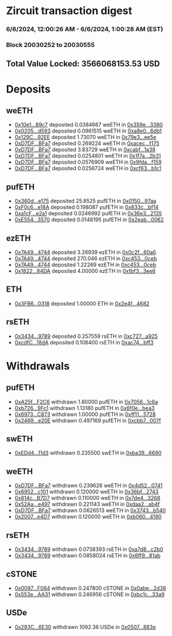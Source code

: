 # Zircuit transaction digest
### 6/6/2024, 12:00:26 AM - 6/6/2024, 1:00:28 AM (EST)
### Block 20030252 to 20030555

## Total Value Locked: 3566068153.53 USD

# Deposits
## weETH
- [0x10e1...89c7](https://etherscan.io/address/0x10e15214D041f035954dE487589bF7947EC989c7) deposited 0.0384667 weETH in [0x359e...3380](https://etherscan.io/tx/0x10e15214D041f035954dE487589bF7947EC989c7)
- [0x0205...d593](https://etherscan.io/address/0x0205c301ff62c488A9D03CbfE4874e4dF704d593) deposited 0.0961515 weETH in [0xa8e0...6db1](https://etherscan.io/tx/0x0205c301ff62c488A9D03CbfE4874e4dF704d593)
- [0x129C...92EE](https://etherscan.io/address/0x129CF5518272027BdE09bB7b16DB25541B1392EE) deposited 1.73070 weETH in [0x79e3...ee5e](https://etherscan.io/tx/0x129CF5518272027BdE09bB7b16DB25541B1392EE)
- [0xD7DF...BFa7](https://etherscan.io/address/0xD7DF7E085214743530afF339aFC420c7c720BFa7) deposited 0.269224 weETH in [0xacec...f175](https://etherscan.io/tx/0xD7DF7E085214743530afF339aFC420c7c720BFa7)
- [0xD7DF...BFa7](https://etherscan.io/address/0xD7DF7E085214743530afF339aFC420c7c720BFa7) deposited 3.83729 weETH in [0xcabf...1a38](https://etherscan.io/tx/0xD7DF7E085214743530afF339aFC420c7c720BFa7)
- [0xD7DF...BFa7](https://etherscan.io/address/0xD7DF7E085214743530afF339aFC420c7c720BFa7) deposited 0.0254801 weETH in [0x1f7a...2b31](https://etherscan.io/tx/0xD7DF7E085214743530afF339aFC420c7c720BFa7)
- [0xD7DF...BFa7](https://etherscan.io/address/0xD7DF7E085214743530afF339aFC420c7c720BFa7) deposited 0.0576909 weETH in [0x9fda...f159](https://etherscan.io/tx/0xD7DF7E085214743530afF339aFC420c7c720BFa7)
- [0xD7DF...BFa7](https://etherscan.io/address/0xD7DF7E085214743530afF339aFC420c7c720BFa7) deposited 0.0256724 weETH in [0xcf63...b1c1](https://etherscan.io/tx/0xD7DF7E085214743530afF339aFC420c7c720BFa7)
## pufETH
- [0x360d...e175](https://etherscan.io/address/0x360dfC3e97C795a14d421278Ecc32aF8F953e175) deposited 25.8525 pufETH in [0x0150...97aa](https://etherscan.io/tx/0x360dfC3e97C795a14d421278Ecc32aF8F953e175)
- [0xF0c6...e18A](https://etherscan.io/address/0xF0c6288dD77E652A7BC05c9321521F4B946ee18A) deposited 0.198087 pufETH in [0x833c...bf14](https://etherscan.io/tx/0xF0c6288dD77E652A7BC05c9321521F4B946ee18A)
- [0xa1cF...e2a1](https://etherscan.io/address/0xa1cFd13438DFF4646efeF577ee1106F47072e2a1) deposited 0.0246992 pufETH in [0x36e3...2135](https://etherscan.io/tx/0xa1cFd13438DFF4646efeF577ee1106F47072e2a1)
- [0xE554...3570](https://etherscan.io/address/0xE554227B8cc4D3eE16128c3Ba06ed60C73143570) deposited 0.0148195 pufETH in [0x2eab...0062](https://etherscan.io/tx/0xE554227B8cc4D3eE16128c3Ba06ed60C73143570)
## ezETH
- [0x7A49...4744](https://etherscan.io/address/0x7A493Be5c2ce014cD049Bf178a1ac0Db1B434744) deposited 3.26939 ezETH in [0x0c2f...60a6](https://etherscan.io/tx/0x7A493Be5c2ce014cD049Bf178a1ac0Db1B434744)
- [0x7A49...4744](https://etherscan.io/address/0x7A493Be5c2ce014cD049Bf178a1ac0Db1B434744) deposited 270.046 ezETH in [0xc453...0ceb](https://etherscan.io/tx/0x7A493Be5c2ce014cD049Bf178a1ac0Db1B434744)
- [0x7A49...4744](https://etherscan.io/address/0x7A493Be5c2ce014cD049Bf178a1ac0Db1B434744) deposited 1.22269 ezETH in [0xc453...0ceb](https://etherscan.io/tx/0x7A493Be5c2ce014cD049Bf178a1ac0Db1B434744)
- [0x1822...84DA](https://etherscan.io/address/0x1822fC449ecF42C5135cc0a1C0A21458237E84DA) deposited 4.00000 ezETH in [0xfbf3...3ee6](https://etherscan.io/tx/0x1822fC449ecF42C5135cc0a1C0A21458237E84DA)
## ETH
- [0x3FB6...0318](https://etherscan.io/address/0x3FB65e3670AC86aCC5BEA35e8b0888e337670318) deposited 1.00000 ETH in [0x2e4f...4682](https://etherscan.io/tx/0x3FB65e3670AC86aCC5BEA35e8b0888e337670318)
## rsETH
- [0x3434...9789](https://etherscan.io/address/0x34349c5569e7B846c3558961552D2202760A9789) deposited 0.257559 rsETH in [0xc727...a925](https://etherscan.io/tx/0x34349c5569e7B846c3558961552D2202760A9789)
- [0xcdfC...18dA](https://etherscan.io/address/0xcdfC574006a503AaBd17639441FE98Ad7aa518dA) deposited 0.108400 rsETH in [0xac74...bff3](https://etherscan.io/tx/0xcdfC574006a503AaBd17639441FE98Ad7aa518dA)
# Withdrawals
## pufETH
- [0xA25f...F2C6](https://etherscan.io/address/0xA25f3dCB52aB9C2F9974aBdC44aBeE3A697eF2C6) withdrawn 1.80000 pufETH in [0x7056...1c6a](https://etherscan.io/tx/0xA25f3dCB52aB9C2F9974aBdC44aBeE3A697eF2C6)
- [0xb726...9Fc1](https://etherscan.io/address/0xb726fb125076d098c7A1F1e8cdDddEdA26209Fc1) withdrawn 1.13180 pufETH in [0x6f0e...bea3](https://etherscan.io/tx/0xb726fb125076d098c7A1F1e8cdDddEdA26209Fc1)
- [0x6973...C873](https://etherscan.io/address/0x69737c72BEdAB526b7E68aB274BA50094fb3C873) withdrawn 1.00000 pufETH in [0xff11...5728](https://etherscan.io/tx/0x69737c72BEdAB526b7E68aB274BA50094fb3C873)
- [0x2469...e20E](https://etherscan.io/address/0x2469f3F6172C6309fcb9F13D4A5c0889969De20E) withdrawn 0.497169 pufETH in [0xcbb7...007f](https://etherscan.io/tx/0x2469f3F6172C6309fcb9F13D4A5c0889969De20E)
## swETH
- [0xEDd4...11d3](https://etherscan.io/address/0xEDd460bACdDeef33fC60d190B132EEFBFBe411d3) withdrawn 0.235500 swETH in [0xba39...6690](https://etherscan.io/tx/0xEDd460bACdDeef33fC60d190B132EEFBFBe411d3)
## weETH
- [0xD7DF...BFa7](https://etherscan.io/address/0xD7DF7E085214743530afF339aFC420c7c720BFa7) withdrawn 0.239626 weETH in [0x4d52...0741](https://etherscan.io/tx/0xD7DF7E085214743530afF339aFC420c7c720BFa7)
- [0x6952...c101](https://etherscan.io/address/0x695273A035fDf4a0Cf25e14f207706D3C9B3c101) withdrawn 0.120000 weETH in [0x36bf...2743](https://etherscan.io/tx/0x695273A035fDf4a0Cf25e14f207706D3C9B3c101)
- [0x814c...B7D7](https://etherscan.io/address/0x814c30Aa50908210cd851f35E53d05E16634B7D7) withdrawn 0.110000 weETH in [0x7de4...3268](https://etherscan.io/tx/0x814c30Aa50908210cd851f35E53d05E16634B7D7)
- [0x52Aa...e497](https://etherscan.io/address/0x52Aa899454998Be5b000Ad077a46Bbe360F4e497) withdrawn 0.221143 weETH in [0xdaa2...ab4f](https://etherscan.io/tx/0x52Aa899454998Be5b000Ad077a46Bbe360F4e497)
- [0xD7DF...BFa7](https://etherscan.io/address/0xD7DF7E085214743530afF339aFC420c7c720BFa7) withdrawn 0.0626513 weETH in [0x3743...b540](https://etherscan.io/tx/0xD7DF7E085214743530afF339aFC420c7c720BFa7)
- [0x2007...e4D7](https://etherscan.io/address/0x200720F27ad797B64f151E0206bb882B4580e4D7) withdrawn 0.120000 weETH in [0xb060...4190](https://etherscan.io/tx/0x200720F27ad797B64f151E0206bb882B4580e4D7)
## rsETH
- [0x3434...9789](https://etherscan.io/address/0x34349c5569e7B846c3558961552D2202760A9789) withdrawn 0.0738393 rsETH in [0xa7d8...c2b0](https://etherscan.io/tx/0x34349c5569e7B846c3558961552D2202760A9789)
- [0x3434...9789](https://etherscan.io/address/0x34349c5569e7B846c3558961552D2202760A9789) withdrawn 0.0858024 rsETH in [0x6ff9...81ab](https://etherscan.io/tx/0x34349c5569e7B846c3558961552D2202760A9789)
## cSTONE
- [0x0087...F084](https://etherscan.io/address/0x00872C78Ae1A7229835a4AEdB0095b02ad42F084) withdrawn 0.247800 cSTONE in [0x0abe...2d38](https://etherscan.io/tx/0x00872C78Ae1A7229835a4AEdB0095b02ad42F084)
- [0x553e...AA31](https://etherscan.io/address/0x553eAd49101d764b8A7234AE45C358be53F5AA31) withdrawn 0.246956 cSTONE in [0xbc1c...33a9](https://etherscan.io/tx/0x553eAd49101d764b8A7234AE45C358be53F5AA31)
## USDe
- [0x293C...6E30](https://etherscan.io/address/0x293C6937D8D82e05B01335F7B33FBA0c8e256E30) withdrawn 1092.36 USDe in [0x0507...883e](https://etherscan.io/tx/0x293C6937D8D82e05B01335F7B33FBA0c8e256E30)
